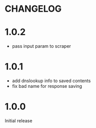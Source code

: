 CHANGELOG
=========

# 1.0.2

- pass input param to scraper

# 1.0.1

- add dnslookup info to saved contents
- fix bad name for response saving

# 1.0.0

Initial release
